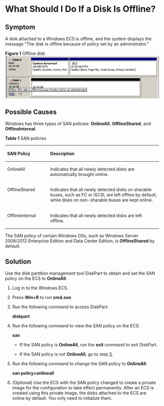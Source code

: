 # What Should I Do If a Disk Is Offline?<a name="EN-US_TOPIC_0114225937"></a>

## Symptom<a name="section19665528155311"></a>

A disk attached to a Windows ECS is offline, and the system displays the message "The disk is offline because of policy set by an administrator."

**Figure  1**  Offline disk<a name="fig1167510561578"></a>  
![](figures/offline-disk.png "offline-disk")

## Possible Causes<a name="section16231817217"></a>

Windows has three types of SAN policies:  **OnlineAll**,  **OfflineShared**, and  **OfflineInternal**.

**Table  1**  SAN policies

<a name="table28191141038"></a>
<table><thead align="left"><tr id="row1581912410311"><th class="cellrowborder" valign="top" width="28.000000000000004%" id="mcps1.2.3.1.1"><p id="p18192049310"><a name="p18192049310"></a><a name="p18192049310"></a>SAN Policy</p>
</th>
<th class="cellrowborder" valign="top" width="72%" id="mcps1.2.3.1.2"><p id="p9819641738"><a name="p9819641738"></a><a name="p9819641738"></a>Description</p>
</th>
</tr>
</thead>
<tbody><tr id="row178191347320"><td class="cellrowborder" valign="top" width="28.000000000000004%" headers="mcps1.2.3.1.1 "><p id="p9819134231"><a name="p9819134231"></a><a name="p9819134231"></a>OnlineAll</p>
</td>
<td class="cellrowborder" valign="top" width="72%" headers="mcps1.2.3.1.2 "><p id="p4819943310"><a name="p4819943310"></a><a name="p4819943310"></a>Indicates that all newly detected disks are automatically brought online.</p>
</td>
</tr>
<tr id="row581924937"><td class="cellrowborder" valign="top" width="28.000000000000004%" headers="mcps1.2.3.1.1 "><p id="p1632122130"><a name="p1632122130"></a><a name="p1632122130"></a>OfflineShared</p>
</td>
<td class="cellrowborder" valign="top" width="72%" headers="mcps1.2.3.1.2 "><p id="p183217225319"><a name="p183217225319"></a><a name="p183217225319"></a>Indicates that all newly detected disks on sharable buses, such as FC or iSCSI, are left offline by default, while disks on non-sharable buses are kept online.</p>
</td>
</tr>
<tr id="row981914132"><td class="cellrowborder" valign="top" width="28.000000000000004%" headers="mcps1.2.3.1.1 "><p id="p198191441431"><a name="p198191441431"></a><a name="p198191441431"></a>OfflineInternal</p>
</td>
<td class="cellrowborder" valign="top" width="72%" headers="mcps1.2.3.1.2 "><p id="p68199412320"><a name="p68199412320"></a><a name="p68199412320"></a>Indicates that all newly detected disks are left offline.</p>
</td>
</tr>
</tbody>
</table>

The SAN policy of certain Windows OSs, such as Windows Server 2008/2012 Enterprise Edition and Data Center Edition, is  **OfflineShared**  by default.

## Solution<a name="section65994290513"></a>

Use the disk partition management tool DiskPart to obtain and set the SAN policy on the ECS to  **OnlineAll**.

1.  Log in to the Windows ECS.
2.  Press  **Win+R**  to run  **cmd.exe**.
3.  Run the following command to access DiskPart:

    **diskpart**

4.  Run the following command to view the SAN policy on the ECS:

    **san**

    -   If the SAN policy is  **OnlineAll**, run the  **exit**  command to exit DiskPart.

    -   If the SAN policy is not  **OnlineAll**, go to step  [5](#li5934113914122).

5.  <a name="li5934113914122"></a>Run the following command to change the SAN policy to  **OnlineAll**:

    **san policy=onlineall**

6.  \(Optional\) Use the ECS with the SAN policy changed to create a private image for the configuration to take effect permanently. After an ECS is created using this private image, the disks attached to the ECS are online by default. You only need to initialize them.


